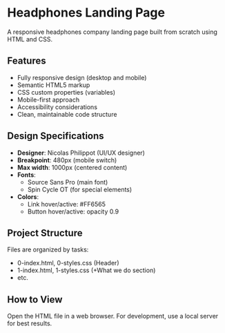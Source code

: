# Headphones Landing Page

A responsive headphones company landing page built from scratch using HTML and CSS.

## Features
- Fully responsive design (desktop and mobile)
- Semantic HTML5 markup
- CSS custom properties (variables)
- Mobile-first approach
- Accessibility considerations
- Clean, maintainable code structure

## Design Specifications
- **Designer**: Nicolas Philippot (UI/UX designer)
- **Breakpoint**: 480px (mobile switch)
- **Max width**: 1000px (centered content)
- **Fonts**: 
  - Source Sans Pro (main font)
  - Spin Cycle OT (for special elements)
- **Colors**:
  - Link hover/active: #FF6565
  - Button hover/active: opacity 0.9

## Project Structure
Files are organized by tasks:
- 0-index.html, 0-styles.css (Header)
- 1-index.html, 1-styles.css (+What we do section)
- etc.

## How to View
Open the HTML file in a web browser. For development, use a local server for best results.
